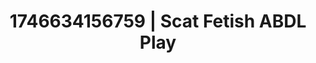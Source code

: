---
categories:
- Skin worship
- Erotic vulnerability
- AI-generated
- Latex & lace
- Hidden desires
- Body positivity
- ASMR
- Cosplay
image: /assets/images/1746634156759.jpg
layout: post
seo:
  description: Featured content with exclusive ABDL Play, Scat Fetish. HD images available.
  keywords: ABDL Play, Scat Fetish
  og_image: /assets/images/1746634156759.jpg
  schema_type: VisualArtwork
tags:
- ABDL Play
- Scat Fetish
- '#1746634156759'
title: 1746634156759 | Scat Fetish ABDL Play
---